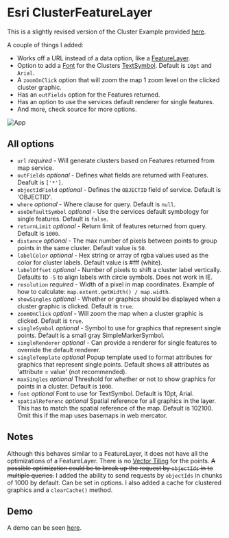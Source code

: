 # Esri ClusterFeatureLayer

This is a slightly revised version of the Cluster Example provided [here](https://developers.arcgis.com/javascript/jssamples/layers_point_clustering.html).

A couple of things I added:

* Works off a URL instead of a data option, like a [FeatureLayer](https://developers.arcgis.com/javascript/jsapi/featurelayer-amd.html).
* Option to add a [Font](https://developers.arcgis.com/javascript/jsapi/font-amd.html) for the Clusters [TextSymbol](https://developers.arcgis.com/javascript/jsapi/textsymbol-amd.html). Default is `10pt` and `Arial`.
* A `zoomOnClick` option that will zoom the map 1 zoom level on the clicked
  cluster graphic.
* Has an `outFields` option for the Features returned.
* Has an option to use the services default renderer for single features.
* And more, check source for more options.

![App](https://raw.github.com/odoe/esri-clusterfeaturelayer/master/demo.jpg)

## All options
* `url` *required* - Will generate clusters based on Features returned from map service.
* `outFields` *optional* - Defines what fields are returned with Features. Deafult
is `['*']`.
* `objectIdField` *optional* - Defines the `OBJECTID` field of service. Default is 'OBJECTID'.
* `where` *optional* - Where clause for query. Default is `null`.
* `useDefaultSymbol` *optional* - Use the services default symbology for single features. Default is `false`.
* `returnLimit` *optional* - Return limit of features returned from query. Default is `1000`.
* `distance` *optional* - The max number of pixels between points to group points in the same cluster. Default value is `50`.
* `labelColor` *optional* - Hex string or array of rgba values used as the color for cluster labels. Default value is #fff (white).
* `labelOffset` *optional* - Number of pixels to shift a cluster label vertically. Defaults to `-5` to align labels with circle symbols. Does not work in IE.
* `resolution` *required* - Width of a pixel in map coordinates. Example of how to calculate: `map.extent.getWidth() / map.width`.
* `showSingles` *optional* - Whether or graphics should be displayed when a cluster graphic is clicked. Default is `true`.
* `zoomOnClick` *optionl* - Will zoom the map when a cluster graphic is clicked. Default is `true`.
* `singleSymbol` *optional* - Symbol to use for graphics that represent single points. Default is a small gray SimpleMarkerSymbol.
* `singleRenderer` *optional* - Can provide a renderer for single features to override the default renderer.
* `singleTemplate` *optional*  Popup template used to format attributes for graphics that represent single points. Default shows all attributes as 'attribute = value' (not recommended).
* `maxSingles` *optional* Threshold for whether or not to show graphics for points in a cluster. Default is `1000`.
* `font` *optional* Font to use for TextSymbol. Default is 10pt, Arial.
* `spatialReferenc` *optional* Spatial reference for all graphics in the layer. This has to match the spatial reference of the map. Default is 102100. Omit this if the map uses basemaps in web mercator.

## Notes
Although this behaves similar to a FeatureLayer, it does not have all the
optimizations of a FeatureLayer. There is no [Vector Tiling](https://developers.arcgis.com/javascript/jshelp/best_practices_feature_layers.html) for the points. ~~A possible optimization could be to break up the request by `objectIds` in to multiple queries.~~
I added the ability to send requests by `objectIds` in chunks of 1000 by default. Can be set in options. I also added a cache for clustered graphics and a `clearCache()` method.


## Demo
A demo can be seen [here](http://odoe.github.io/esri-clusterfeaturelayer/).
